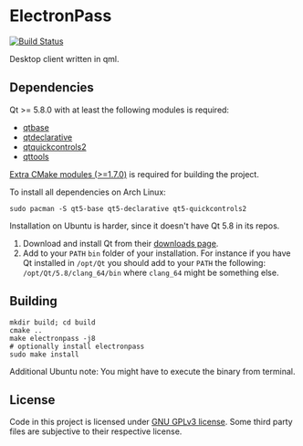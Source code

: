 # ElectronPass
[![Build Status](https://travis-ci.org/electronpass/electronpass-desktop.svg?branch=master)](https://travis-ci.org/electronpass/electronpass-desktop)

Desktop client written in qml.

## Dependencies
Qt >= 5.8.0 with at least the following modules is required:
- [qtbase](http://code.qt.io/cgit/qt/qtbase.git)
- [qtdeclarative](http://code.qt.io/cgit/qt/qtdeclarative.git)
- [qtquickcontrols2](http://code.qt.io/cgit/qt/qtquickcontrols2.git)
- [qttools](http://code.qt.io/cgit/qt/qttools.git/)

[Extra CMake modules (>=1.7.0)](https://github.com/KDE/extra-cmake-modules) is required for building the project.

To install all dependencies on Arch Linux:

    sudo pacman -S qt5-base qt5-declarative qt5-quickcontrols2

Installation on Ubuntu is harder, since it doesn't have Qt 5.8 in its repos.

1. Download and install Qt from their [downloads page](https://www.qt.io/download/).
2. Add to your ```PATH``` ```bin``` folder of your installation. For instance if you have Qt installed in ```/opt/Qt``` you should add to your ```PATH``` the following: ```/opt/Qt/5.8/clang_64/bin``` where ```clang_64``` might be something else.

## Building

    mkdir build; cd build
    cmake ..
    make electronpass -j8
    # optionally install electronpass
    sudo make install
 
Additional Ubuntu note: You might have to execute the binary from terminal.

## License
Code in this project is licensed under [GNU GPLv3 license](https://github.com/electronpass/electronpass-desktop/blob/master/LICENSE). Some third party files are subjective to their respective license.
